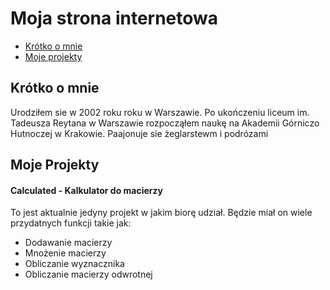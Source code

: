 # Moja strona internetowa

* [Krótko o mnie](#Krótko-o-mnie)
* [Moje projekty](#Moje-projekty)


## Krótko o mnie
Urodziłem sie w 2002 roku roku w Warszawie. Po ukończeniu liceum im. Tadeusza Reytana w Warszawie rozpocząłem naukę na Akademii Górniczo Hutnoczej w Krakowie.
Paajonuje sie żeglarstewm i podrózami

## Moje Projekty
#### __Calculated__ - Kalkulator do macierzy
To jest aktualnie jedyny projekt w jakim biorę udział.  Będzie miał on wiele przydatnych funkcji takie jak:

* Dodawanie macierzy
* Mnożenie macierzy
* Obliczanie wyznacznika
* Obliczanie macierzy odwrotnej
